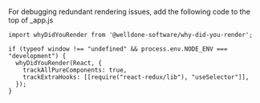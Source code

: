 For debugging redundant rendering issues, add the following code to the top of _app.js

```
import whyDidYouRender from '@welldone-software/why-did-you-render';
```

```
if (typeof window !== "undefined" && process.env.NODE_ENV === "development") {
  whyDidYouRender(React, {
    trackAllPureComponents: true,
    trackExtraHooks: [[require("react-redux/lib"), "useSelector"]],
  });
}
```
